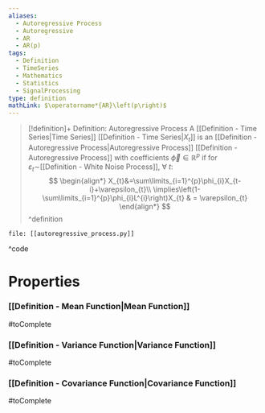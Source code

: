 ```yaml
---
aliases:
  - Autoregressive Process
  - Autoregressive
  - AR
  - AR(p)
tags:
  - Definition
  - TimeSeries
  - Mathematics
  - Statistics
  - SignalProcessing
type: definition
mathLink: $\operatorname*{AR}\left(p\right)$
---
```

> [!definition]+ Definition: Autoregressive Process
> A [[Definition - Time Series|Time Series]] [[Definition - Time Series|$X_{t}$]] is an [[Definition - Autoregressive Process|Autoregressive Process]] [[Definition - Autoregressive Process]] with coefficients $\vec{\phi}\in \mathbb{R}^{p}$ if for $\varepsilon_{t}\sim$[[Definition - White Noise Process]], $\forall\: t$:
> $$
\begin{align*}
X_{t}&=\sum\limits_{i=1}^{p}\phi_{i}X_{t-i}+\varepsilon_{t}\\
\implies\left(1-\sum\limits_{i=1}^{p}\phi_{i}L^{i}\right)X_{t} & = \varepsilon_{t}  
\end{align*}
> $$
^definition

```reference title:Code, ref:[[Definition - Autoregressive Process]]
file: [[autoregressive_process.py]]
```
^code

# Properties

### [[Definition - Mean Function|Mean Function]]

#toComplete

### [[Definition - Variance Function|Variance Function]]

#toComplete

### [[Definition - Covariance Function|Covariance Function]]

#toComplete
